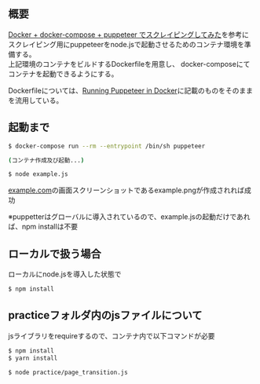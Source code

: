 ## 概要
[Docker + docker-compose + puppeteer でスクレイピングしてみた](https://qiita.com/takayuki-miura0203/items/4fa4cdc9ef0c07a857a9)を参考に
スクレイピング用にpuppeteerをnode.jsで起動させるためのコンテナ環境を準備する。  
上記環境のコンテナをビルドするDockerfileを用意し、
docker-composeにてコンテナを起動できるようにする。

Dockerfileについては、[Running Puppeteer in Docker](https://github.com/GoogleChrome/puppeteer/blob/v1.12.1/docs/troubleshooting.md#running-puppeteer-in-docker)に記載のものをそのままを流用している。

## 起動まで
```bash
$ docker-compose run --rm --entrypoint /bin/sh puppeteer

(コンテナ作成及び起動...)

$ node example.js

```
[example.com](https://example.com/)の画面スクリーンショットであるexample.pngが作成されれば成功  

※puppetterはグローバルに導入されているので、example.jsの起動だけであれば、npm installは不要

## ローカルで扱う場合
ローカルにnode.jsを導入した状態で
```bash
$ npm install
```

## practiceフォルダ内のjsファイルについて
jsライブラリをrequireするので、コンテナ内で以下コマンドが必要
```bash
$ npm install
$ yarn install
```
```bash
$ node practice/page_transition.js
```